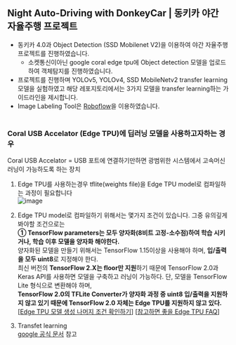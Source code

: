 ## Night Auto-Driving with DonkeyCar | 동키카 야간 자율주행 프로젝트
- 동키카 4.0과 Object Detection (SSD Mobilenet V2)을 이용하여 야간 자율주행 프로젝트를 진행하였습니다.
  - 소켓통신이아닌 google coral edge tpu에 Object detection 모델을 업로드하여 객체탐지를 진행하였습니다.      
- 프로젝트를 진행하며 YOLOv5, YOLOv4, SSD MobileNetv2 transfer learning 모델을 실험하였고 해당 레포지토리에서는 3가지 모델을 transfer learning하는 가이드라인을 제시합니다.
- Image Labeling Tool은 [Roboflow](https://app.roboflow.com/)을 이용하였습니다. <br/><br/>


### Coral USB Accelator (Edge TPU)에 딥러닝 모델을 사용하고자하는 경우
Coral USB Accelator = USB 포트에 연결하기만하면 광범위한 시스템에서 고속머신러닝이 가능하도록 하는 장치
1. Edge TPU를 사용하는경우 tflite(weights file)을 Edge TPU model로 컴파일하는 과정이 필요합니다 <br/> 
![image](https://user-images.githubusercontent.com/76406136/129430909-c4721ff7-0847-43d2-816c-8a4b18f47195.png)

2. Edge TPU model로 컴파일하기 위해서는 몇가지 조건이 있습니다. 그중 유의깊게 봐야할 조건으로는 <br/> 
    **① TensorFlow parameters는 모두 양자화(8비트 고정-소수점)하여 학습 시키거나, 학습 이후 모델을 양자화 해야한다.** <br/> 
    양자화된 모델을 만들기 위해서는 TensorFlow 1.15이상을 사용해야 하며, **입/출력을 모두 uint8**로 지정해야 한다. <br/> 
    최신 버전의 **TensorFlow 2.X는 floor만 지원**하기 때문에 TensorFlow 2.0과 Keras API를 사용하면 모델을 구축하고 러닝이 가능하다.
    단, 모델을 TensorFlow Lite 형식으로 변환해야 하며, <br/>
    **TensorFlow 2.0의 TFLite Converter가 양자화 과정 중 uint8 입/출력을 지원하지 않고 있기 때문에 TensorFlow 2.0 자체는 Edge TPU를 지원하지 않고 있다.** <br/> 
[[Edge TPU 모델 생성 나머지 조건 확인하기](https://grip.news/archives/1800)]         [[참고하면 좋을 Edge TPU FAQ](https://grip.news/archives/1805)] <br/>

3. Transfet learning <br/>
  [google 공식 문서](https://coral.ai/docs/edgetpu/retrain-detection/#requirements) 참고
  
  
